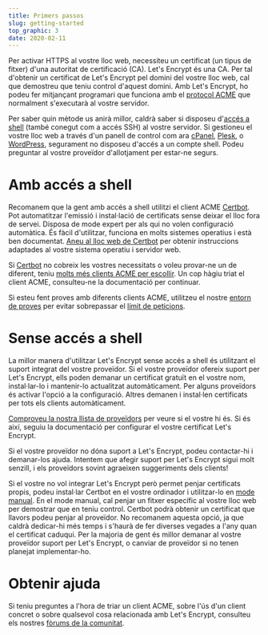 ```yaml
---
title: Primers passos
slug: getting-started
top_graphic: 3
date: 2020-02-11
---
```


Per activar HTTPS al vostre lloc web, necessiteu un certificat (un tipus de fitxer) d'una autoritat de certificació (CA). Let's Encrypt és una CA. Per tal d'obtenir un certificat de Let's Encrypt pel domini del vostre lloc web, cal que demostreu que teniu control d'aquest domini. Amb Let's Encrypt, ho podeu fer mitjançant programari que funciona amb el [protocol ACME](https://tools.ietf.org/html/rfc8555) que normalment s'executarà al vostre servidor.

Per saber quin mètode us anirà millor, caldrà saber si disposeu d'[accés a shell](https://en.wikipedia.org/wiki/Shell_account) (també conegut com a accés SSH) al vostre servidor. Si gestioneu el vostre lloc web a través d'un panell de control com ara [cPanel](https://cpanel.net/), [Plesk](https://www.plesk.com/), o [WordPress](https://wordpress.org/), segurament no disposeu d'accés a un compte shell. Podeu preguntar al vostre proveïdor d'allotjament per estar-ne segurs.

# Amb accés a shell

Recomanem que la gent amb accés a shell utilitzi el client ACME [Certbot](https://certbot.eff.org/ "Certbot"). Pot automatitzar l'emissió i instal·lació de certificats sense deixar el lloc fora de servei. Disposa de mode expert per als qui no volen configuració automàtica. És fàcil d'utilitzar, funciona en molts sistemes operatius i està ben documentat. [Aneu al lloc web de Certbot](https://certbot.eff.org/ "Certbot") per obtenir instruccions adaptades al vostre sistema operatiu i servidor web.

Si [Certbot](https://certbot.eff.org/ "Certbot") no cobreix les vostres necessitats o voleu provar-ne un de diferent, teniu [molts més clients ACME per escollir](/docs/client-options).  Un cop hàgiu triat el client ACME, consulteu-ne la documentació per continuar.

Si esteu fent proves amb diferents clients ACME, utilitzeu el nostre [entorn de proves](/docs/staging-environment) per evitar sobrepassar el [límit de peticions](/docs/rate-limits).

# Sense accés a shell

La millor manera d'utilitzar Let's Encrypt sense accés a shell és utilitzant el suport integrat del vostre proveïdor. Si el vostre proveïdor ofereix suport per Let's Encrypt, ells poden demanar un certificat gratuït en el vostre nom, instal·lar-lo i mantenir-lo actualitzat automàticament. Per alguns proveïdors és activar l'opció a la configuració. Altres demanen i instal·len certificats per tots els clients automàticament.

[Comproveu la nostra llista de proveïdors](https://community.letsencrypt.org/t/web-hosting-who-support-lets-encrypt/6920) per veure si el vostre hi és. Si és així, seguiu la documentació per configurar el vostre certificat Let's Encrypt.

Si el vostre proveïdor no dóna suport a Let's Encrypt, podeu contactar-hi i demanar-los ajuda. Intentem que afegir suport per Let's Encrypt sigui molt senzill, i els proveïdors sovint agraeixen suggeriments dels clients!

Si el vostre no vol integrar Let's Encrypt però permet penjar certificats propis, podeu instal·lar Certbot en el vostre ordinador i utilitzar-lo en [mode manual](https://certbot.eff.org/docs/using.html#manual). En el mode manual, cal penjar un fitxer específic al vostre lloc web per demostrar que en teniu control. Certbot podrà obtenir un certificat que llavors podeu penjar al proveïdor. No recomanem aquesta opció, ja que caldrà dedicar-hi més temps i s'haurà de fer diverses vegades a l'any quan el certificat caduqui. Per la majoria de gent és millor demanar al vostre proveïdor suport per Let's Encrypt, o canviar de proveïdor si no tenen planejat implementar-ho.

# Obtenir ajuda

Si teniu preguntes a l'hora de triar un client ACME, sobre l'ús d'un client concret o sobre qualsevol cosa relacionada amb Let's Encrypt, consulteu els nostres [fòrums de la comunitat](https://community.letsencrypt.org/).

